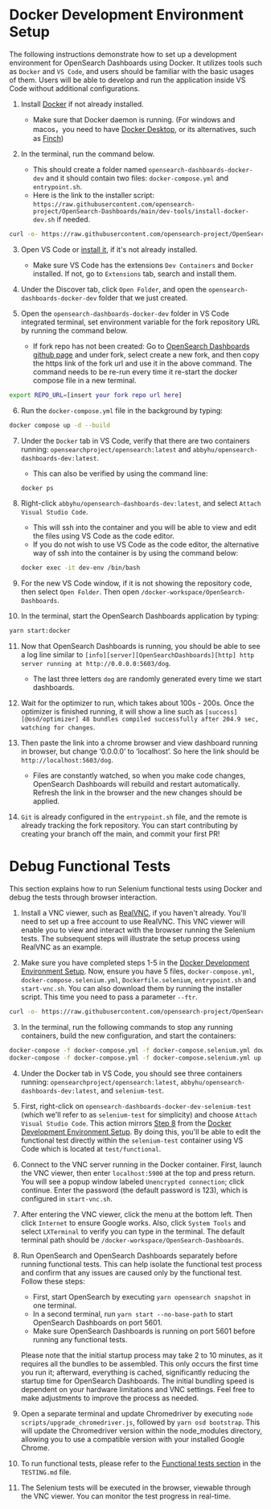 # Docker Development Environment Setup
The following instructions demonstrate how to set up a development environment for OpenSearch Dashboards using Docker. It utilizes tools such as `Docker` and `VS Code`, and users should be familiar with the basic usages of them. Users will be able to develop and run the application inside VS Code without additional configurations.

1. Install [Docker](https://docs.docker.com/get-docker/) if not already installed.
    * Make sure that Docker daemon is running. (For windows and macos，you need to have [Docker Desktop](https://docs.docker.com/desktop/), or its alternatives, such as [Finch](https://github.com/runfinch/finch))

2. In the terminal, run the command below.
    * This should create a folder named `opensearch-dashboards-docker-dev` and it should contain two files: `docker-compose.yml` and `entrypoint.sh`.
    * Here is the link to the installer script: `https://raw.githubusercontent.com/opensearch-project/OpenSearch-Dashboards/main/dev-tools/install-docker-dev.sh` if needed.

```bash
curl -o- https://raw.githubusercontent.com/opensearch-project/OpenSearch-Dashboards/main/dev-tools/install-docker-dev.sh | bash
```

3. Open VS Code or [install it](https://code.visualstudio.com/download), if it's not already installed.
    * Make sure VS Code has the extensions `Dev Containers` and `Docker` installed. If not, go to `Extensions` tab, search and install them.

4. Under the Discover tab, click `Open Folder`, and open the `opensearch-dashboards-docker-dev` folder that we just created.

5. Open the `opensearch-dashboards-docker-dev` folder in VS Code integrated terminal, set environment variable for the fork repository URL by running the command below.
    * If fork repo has not been created: Go to [OpenSearch Dashboards github page](https://github.com/opensearch-project/OpenSearch-Dashboards) and under fork, select create a new fork, and then copy the https link of the fork url and use it in the above command. The command needs to be re-run every time it re-start the docker compose file in a new terminal.
```bash
export REPO_URL=[insert your fork repo url here]
```

6. Run the `docker-compose.yml` file in the background by typing:
```bash
docker compose up -d --build
```

7. Under the `Docker` tab in VS Code, verify that there are two containers running: `opensearchproject/opensearch:latest` and `abbyhu/opensearch-dashboards-dev:latest`.
    * This can also be verified by using the command line:
    ```bash
    docker ps
    ```

8. <span id="install-step-8"></span> Right-click `abbyhu/opensearch-dashboards-dev:latest`, and select `Attach Visual Studio Code`.
    * This will ssh into the container and you will be able to view and edit the files using VS Code as the code editor.
    * If you do not wish to use VS Code as the code editor, the alternative way of ssh into the container is by using the command below:
    ```bash
    docker exec -it dev-env /bin/bash
    ```

9. For the new VS Code window, if it is not showing the repository code, then select `Open Folder`. Then open `/docker-workspace/OpenSearch-Dashboards`.

10. In the terminal, start the OpenSearch Dashboards application by typing:
```bash
yarn start:docker
```

11. Now that OpenSearch Dashboards is running, you should be able to see a log line similar to `[info][server][OpenSearchDashboards][http] http server running at http://0.0.0.0:5603/dog`.
    * The last three letters `dog` are randomly generated every time we start dashboards.

12. Wait for the optimizer to run, which takes about 100s - 200s. Once the optimizer is finished running, it will show a line such as `[success][@osd/optimizer] 48 bundles compiled successfully after 204.9 sec, watching for changes`.

13. Then paste the link into a chrome browser and view dashboard running in browser, but change ‘0.0.0.0’ to ‘localhost’. So here the link should be `http://localhost:5603/dog`.
    * Files are constantly watched, so when you make code changes, OpenSearch Dashboards will rebuild and restart automatically. Refresh the link in the browser and the new changes should be applied.

14. `Git` is already configured in the `entrypoint.sh` file, and the remote is already tracking the fork repository. You can start contributing by creating your branch off the main, and commit your first PR!

# Debug Functional Tests
This section explains how to run Selenium functional tests using Docker and debug the tests through browser interaction.

1. Install a VNC viewer, such as [RealVNC](https://www.realvnc.com/en/connect/download/viewer/), if you haven't already. You'll need to set up a free account to use RealVNC. This VNC viewer will enable you to view and interact with the browser running the Selenium tests. The subsequent steps will illustrate the setup process using RealVNC as an example.

2. Make sure you have completed steps 1-5 in the [Docker Development Environment Setup](#docker-development-environment-setup). Now, ensure you have 5 files, `docker-compose.yml`, `docker-compose.selenium.yml`, `Dockerfile.selenium`, `entrypoint.sh` and `start-vnc.sh`. You can also download them by running the installer script. This time you need to pass a parameter `--ftr`.

```bash
curl -o- https://raw.githubusercontent.com/opensearch-project/OpenSearch-Dashboards/main/dev-tools/install-docker-dev.sh | bash -s -- --ftr
```

3. In the terminal, run the following commands to stop any running containers, build the new configuration, and start the containers:

```bash
docker-compose -f docker-compose.yml -f docker-compose.selenium.yml down
docker-compose -f docker-compose.yml -f docker-compose.selenium.yml up -d --build
```

4. Under the Docker tab in VS Code, you should see three containers running: `opensearchproject/opensearch:latest`, `abbyhu/opensearch-dashboards-dev:latest`, and `selenium-test`.

5. First, right-click on `opensearch-dashboards-docker-dev-selenium-test` (which we'll refer to as `selenium-test` for simplicity) and choose `Attach Visual Studio Code`. This action mirrors [Step 8](#install-step-8) from the [Docker Development Environment Setup](#docker-development-environment-setup). By doing this, you'll be able to edit the functional test directly within the `selenium-test` container using VS Code which is located at `test/functional`.

6. Connect to the VNC server running in the Docker container. First, launch the VNC viewer, then enter `localhost:5900` at the top and press return. You will see a popup window labeled `Unencrypted connection`; click continue. Enter the password (the default password is 123), which is configured in `start-vnc.sh`.

7. After entering the VNC viewer, click the menu at the bottom left. Then click `Internet` to ensure Google works. Also, click `System Tools` and select `LXTerminal` to verify you can type in the terminal. The default terminal path should be `/docker-workspace/OpenSearch-Dashboards`.

8. Run OpenSearch and OpenSearch Dashboards separately before running functional tests. This can help isolate the functional test process and confirm that any issues are caused only by the functional test. Follow these steps:
   * First, start OpenSearch by executing `yarn opensearch snapshot` in one terminal.
   * In a second terminal, run `yarn start --no-base-path` to start OpenSearch Dashboards on port 5601.
   * Make sure OpenSearch Dashboards is running on port 5601 before running any functional tests.

   Please note that the initial startup process may take 2 to 10 minutes, as it requires all the bundles to be assembled. This only occurs the first time you run it; afterward, everything is cached, significantly reducing the startup time for OpenSearch Dashboards. The initial bundling speed is dependent on your hardware limitations and VNC settings. Feel free to make adjustments to improve the process as needed.

9. Open a separate terminal and update Chromedriver by executing `node scripts/upgrade_chromedriver.js`, followed by `yarn osd bootstrap`. This will update the Chromedriver version within the node_modules directory, allowing you to use a compatible version with your installed Google Chrome.

10. To run functional tests, please refer to the [Functional tests section](../../TESTING.md#functional-tests) in the `TESTING.md` file.

11. The Selenium tests will be executed in the browser, viewable through the VNC viewer. You can monitor the test progress in real-time.
